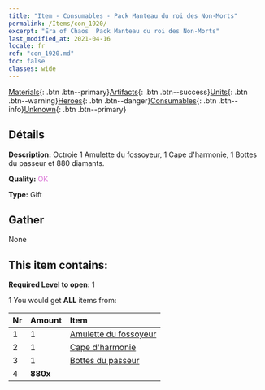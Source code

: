 ```yaml
---
title: "Item - Consumables - Pack Manteau du roi des Non-Morts"
permalink: /Items/con_1920/
excerpt: "Era of Chaos  Pack Manteau du roi des Non-Morts"
last_modified_at: 2021-04-16
locale: fr
ref: "con_1920.md"
toc: false
classes: wide
---
```

 [Materials](/fr/Items/){: .btn .btn--primary}[Artifacts](/fr/Items/Artifacts/){: .btn .btn--success}[Units](/fr/Items/Units/){: .btn .btn--warning}[Heroes](/fr/Items/Heroes/){: .btn .btn--danger}[Consumables](/fr/Items/Consumables/){: .btn .btn--info}[Unknown](/fr/Items/Unknown/){: .btn .btn--primary}

## Détails
 **Description:** Octroie 1 Amulette du fossoyeur, 1 Cape d'harmonie, 1 Bottes du passeur et 880 diamants.

 **Quality:** <span style="color: #DA70D6">OK</span>

 **Type:** Gift

## Gather

  None

## This item contains:

 **Required Level to open:** 1

 1 You would get **ALL** items  from:

  | Nr | Amount |     Item    |
  |:---|:-------|:------------|
  | 1 | 1 | [Amulette du fossoyeur](/fr/Items/art_129/) |  | 
  | 2 | 1 | [Cape d'harmonie](/fr/Items/art_130/) |  | 
  | 3 | 1 | [Bottes du passeur](/fr/Items/art_131/) |  | 
  | 4 |  **880x** | <i class="fas fa-gem"/> |  | 

